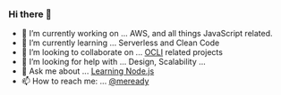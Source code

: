 ### Hi there 👋

- 🔭 I’m currently working on ... AWS, and all things JavaScript related.
- 🌱 I’m currently learning ... Serverless and Clean Code
- 👯 I’m looking to collaborate on ... [OCLI](https://oclif.io/) related projects
- 🤔 I’m looking for help with ... Design, Scalability ...
- 💬 Ask me about ... [Learning Node.js](https://dev.to/meddy672/what-is-nodejs-2fa6)
- 📫 How to reach me: ... [@meready]([https://twitter.com/MEready](https://www.linkedin.com/in/meddy672/))

